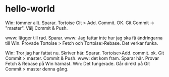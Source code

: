 # hello-world
Win: tömmer allt. Sparar. 
Tortoise Git > Add. Commit. OK.
Git Commit -> "master". Välj Commit & Push.

www: lägger till rad. Sparar.
www: Jag fattar inte hur jag ska få ändringarna till Win. Provade Tortoise > Fetch och Tortoise>Rebase. Det verkar funka.

Win: Tror jag har fattat nu. Skriver här. Sparar. Tortoise>Add. commit. ok. Git Commit > master. Commit & Push.
www: det kom fram. Sparar här. Provar Fetch & Rebase på Win härnäst.
Win: Det fungerade. Går direkt på Git Commit > master denna gång.
